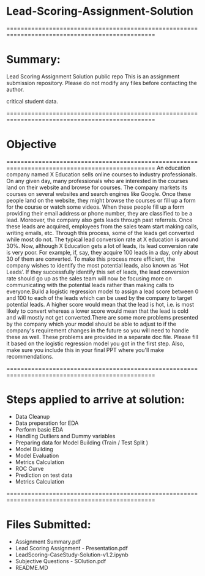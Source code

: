 # Lead-Scoring-Assignment-Solution

================================================================================================
# Summary: 

Lead Scoring Assignment Solution public repo
This is an assignment submission repository. Please do not modify any files before contacting the author.

critical student data. 

================================================================================================



# Objective
================================================================================================
An education company named X Education sells online courses to industry professionals. On any given day, many professionals who are interested in the courses land on their website and browse for courses. The company markets its courses on several websites and search engines like Google. Once these people land on the website, they might browse the courses or fill up a form for the course or watch some videos. When these people fill up a form providing their email address or phone number, they are classified to be a lead. Moreover, the company also gets leads through past referrals. Once these leads are acquired, employees from the sales team start making calls, writing emails, etc. Through this process, some of the leads get converted while most do not. The typical lead conversion rate at X education is around 30%. Now, although X Education gets a lot of leads, its lead conversion rate is very poor. For example, if, say, they acquire 100 leads in a day, only about 30 of them are converted. To make this process more efficient, the company wishes to identify the most potential leads, also known as ‘Hot Leads’. If they successfully identify this set of leads, the lead conversion rate should go up as the sales team will now be focusing more on communicating with the potential leads rather than making calls to everyone.Build a logistic regression model to assign a lead score between 0 and 100 to each of the leads which can be used by the company to target potential leads. A higher score would mean that the lead is hot, i.e. is most likely to convert whereas a lower score would mean that the lead is cold and will mostly not get converted.There are some more problems presented by the company which your model should be able to adjust to if the company's requirement changes in the future so you will need to handle these as well. These problems are provided in a separate doc file. Please fill it based on the logistic regression model you got in the first step. Also, make sure you include this in your final PPT where you'll make recommendations.

================================================================================================

# Steps applied to arrive at solution: 
- Data Cleanup
- Data preperation for EDA 
- Perform basic EDA 
- Handling Outliers and Dummy variables 
- Preparing data for Model Building (Train / Test Split )
- Model Building 
- Model Evaluation 
- Metrics Calculation 
- ROC Curve 
- Prediction on test data 
- Metrics Calculation

================================================================================================

# Files Submitted: 
- Assignment Summary.pdf 
- Lead Scoring Assignment - Presentation.pdf
- LeadScoring-CaseStudy-Solution-v1.2.ipynb
- Subjective Questions - SOlution.pdf 
- README.MD